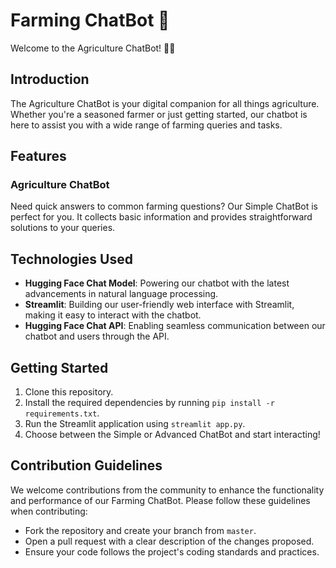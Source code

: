 # Farming ChatBot 🌾

Welcome to the Agriculture ChatBot! 🚜🌾

## Introduction

The Agriculture ChatBot is your digital companion for all things agriculture. Whether you're a seasoned farmer or just getting started, our chatbot is here to assist you with a wide range of farming queries and tasks.

## Features

### Agriculture ChatBot

Need quick answers to common farming questions? Our Simple ChatBot is perfect for you. It collects basic information and provides straightforward solutions to your queries.


## Technologies Used

-   **Hugging Face Chat Model**: Powering our chatbot with the latest advancements in natural language processing.
-   **Streamlit**: Building our user-friendly web interface with Streamlit, making it easy to interact with the chatbot.
-   **Hugging Face Chat API**: Enabling seamless communication between our chatbot and users through the API.

## Getting Started

1. Clone this repository.
2. Install the required dependencies by running `pip install -r requirements.txt`.
3. Run the Streamlit application using `streamlit app.py`.
4. Choose between the Simple or Advanced ChatBot and start interacting!

## Contribution Guidelines

We welcome contributions from the community to enhance the functionality and performance of our Farming ChatBot. Please follow these guidelines when contributing:

-   Fork the repository and create your branch from `master`.
-   Open a pull request with a clear description of the changes proposed.
-   Ensure your code follows the project's coding standards and practices.
